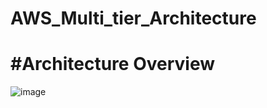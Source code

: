 # AWS_Multi_tier_Architecture


#Architecture Overview
======================

![image](https://user-images.githubusercontent.com/60173018/219123588-a19159f1-7aec-47cd-99d8-b0e60d350407.png)
